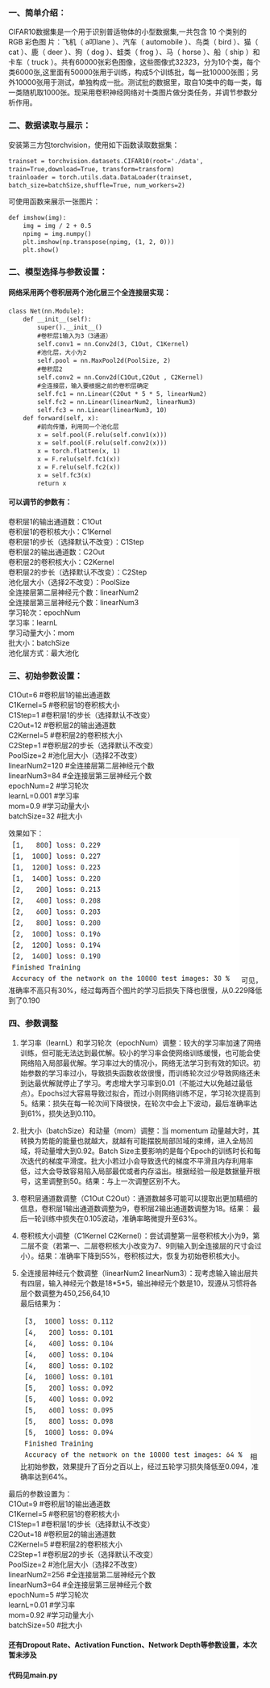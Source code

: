 ### 一、简单介绍：
CIFAR10数据集是一个用于识别普适物体的小型数据集,一共包含 10 个类别的 RGB 彩色图 片：飞机（ a叩lane ）、汽车（ automobile ）、鸟类（ bird ）、猫（ cat ）、鹿（ deer ）、狗（ dog ）、蛙类（ frog ）、马（ horse ）、船（ ship ）和卡车（ truck ）。共有60000张彩色图像，这些图像式32*32*3，分为10个类，每个类6000张,这里面有50000张用于训练，构成5个训练批，每一批10000张图；另外10000张用于测试，单独构成一批。测试批的数据里，取自10类中的每一类，每一类随机取1000张。现采用卷积神经网络对十类图片做分类任务，并调节参数分析作用。
### 二、数据读取与展示：
安装第三方包torchvision，使用如下函数读取数据集：

    trainset = torchvision.datasets.CIFAR10(root='./data', train=True,download=True, transform=transform)
    trainloader = torch.utils.data.DataLoader(trainset, batch_size=batchSize,shuffle=True, num_workers=2)
可使用函数来展示一张图片：

    def imshow(img):
        img = img / 2 + 0.5     
        npimg = img.numpy()
        plt.imshow(np.transpose(npimg, (1, 2, 0)))
        plt.show()
### 二、模型选择与参数设置：
#### 网络采用两个卷积层两个池化层三个全连接层实现： 

    class Net(nn.Module):
        def __init__(self):
            super().__init__()
            #卷积层1输入为3（3通道）
            self.conv1 = nn.Conv2d(3, C1Out, C1Kernel)
            #池化层，大小为2
            self.pool = nn.MaxPool2d(PoolSize, 2)
            #卷积层2
            self.conv2 = nn.Conv2d(C1Out,C2Out , C2Kernel)
            #全连接层，输入要根据之前的卷积层确定
            self.fc1 = nn.Linear(C2Out * 5 * 5, linearNum2)
            self.fc2 = nn.Linear(linearNum2, linearNum3)
            self.fc3 = nn.Linear(linearNum3, 10)
        def forward(self, x):
            #前向传播，利用同一个池化层
            x = self.pool(F.relu(self.conv1(x)))
            x = self.pool(F.relu(self.conv2(x)))
            x = torch.flatten(x, 1)  
            x = F.relu(self.fc1(x))
            x = F.relu(self.fc2(x))
            x = self.fc3(x)
            return x  
#### 可以调节的参数有：
卷积层1的输出通道数：C1Out  
卷积层1的卷积核大小：C1Kernel  
卷积层1的步长（选择默认不改变）：C1Step  
卷积层2的输出通道数：C2Out  
卷积层2的卷积核大小：C2Kernel  
卷积层2的步长（选择默认不改变）：C2Step  
池化层大小（选择2不改变）：PoolSize  
全连接层第二层神经元个数：linearNum2  
全连接层第三层神经元个数：linearNum3  
学习轮次：epochNum  
学习率：learnL  
学习动量大小：mom  
批大小：batchSize  
池化层方式：最大池化  
### 三、初始参数设置：  
C1Out=6            #卷积层1的输出通道数  
C1Kernel=5         #卷积层1的卷积核大小  
C1Step=1           #卷积层1的步长（选择默认不改变）  
C2Out=12           #卷积层2的输出通道数  
C2Kernel=5         #卷积层2的卷积核大小  
C2Step=1           #卷积层2的步长（选择默认不改变）  
PoolSize=2         #池化层大小（选择2不改变）  
linearNum2=120     #全连接层第二层神经元个数  
linearNum3=84      #全连接层第三层神经元个数  
epochNum=2         #学习轮次  
learnL=0.001        #学习率  
mom=0.9           #学习动量大小  
batchSize=32       #批大小   

效果如下： ![参数调整前效果](https://github.com/ZhouZhongZeWHU/CIFAR10/blob/main/beforeResult.png)
可见，准确率不高只有30%，经过每两百个图片的学习后损失下降也很慢，从0.229降低到了0.190
### 四、参数调整
1.	学习率（learnL）和学习轮次（epochNum）调整：较大的学习率加速了网络训练，但可能无法达到最优解。较小的学习率会使网络训练缓慢，也可能会使网络陷入局部最优解。学习率过大的情况小，网络无法学习到有效的知识。初始参数的学习率过小，导致损失函数收敛很慢，而训练轮次过少导致网络还未到达最优解就停止了学习。考虑增大学习率到0.01（不能过大以免越过最低点）。Epochs过大容易导致过拟合，而过小则网络训练不足，学习轮次提高到5。结果：损失在每一轮次间下降很快，在轮次中会上下波动，最后准确率达到61%，损失达到0.110。
2.	批大小（batchSize）和动量（mom）调整：当 momentum 动量越大时，其转换为势能的能量也就越大，就越有可能摆脱局部凹域的束缚，进入全局凹域，将动量增大到0.92。Batch Size主要影响的是每个Epoch的训练时长和每次迭代的梯度平滑度。批大小若过小会导致迭代的梯度不平滑且内存利用率低，过大会导致容易陷入局部最优或者内存溢出。根据经验一般是数据量开根号，这里调整到50。结果：与上一次调整区别不大。
3.	卷积层通道数调整（C1Out C2Out）：通道数越多可能可以提取出更加精细的信息，卷积层1输出通道数调整为9，卷积层2输出通道数调整为18。结果： 最后一轮训练中损失在0.105波动，准确率略微提升至63%。
4.	卷积核大小调整（C1Kernel C2Kernel）：尝试调整第一层卷积核大小为9，第二层不变（若第一、二层卷积核大小改变为7、9则输入到全连接层的尺寸会过小）。结果：准确率下降到55%，卷积核过大，恢复为初始卷积核大小。
5.	全连接层神经元个数调整（linearNum2 linearNum3）：现考虑输入输出层共有四层，输入神经元个数是18\*5*5，输出神经元个数是10，现遵从习惯将各层个数调整为450,256,64,10   
最后结果为：  
  
     ![参数调整后效果](https://github.com/ZhouZhongZeWHU/CIFAR10/blob/main/afterResult.png)相比初始参数，效果提升了百分之百以上，经过五轮学习损失降低至0.094，准确率达到64%。

最后的参数设置为：  
C1Out=9            #卷积层1的输出通道数  
C1Kernel=5         #卷积层1的卷积核大小  
C1Step=1           #卷积层1的步长（选择默认不改变）  
C2Out=18           #卷积层2的输出通道数  
C2Kernel=5         #卷积层2的卷积核大小  
C2Step=1           #卷积层2的步长（选择默认不改变）  
PoolSize=2         #池化层大小（选择2不改变）  
linearNum2=256     #全连接层第二层神经元个数  
linearNum3=64      #全连接层第三层神经元个数  
epochNum=5         #学习轮次  
learnL=0.01        #学习率  
mom=0.92           #学习动量大小  
batchSize=50       #批大小  
#### 还有Dropout Rate、Activation Function、Network Depth等参数设置，本次暂未涉及

#### 代码见main.py
